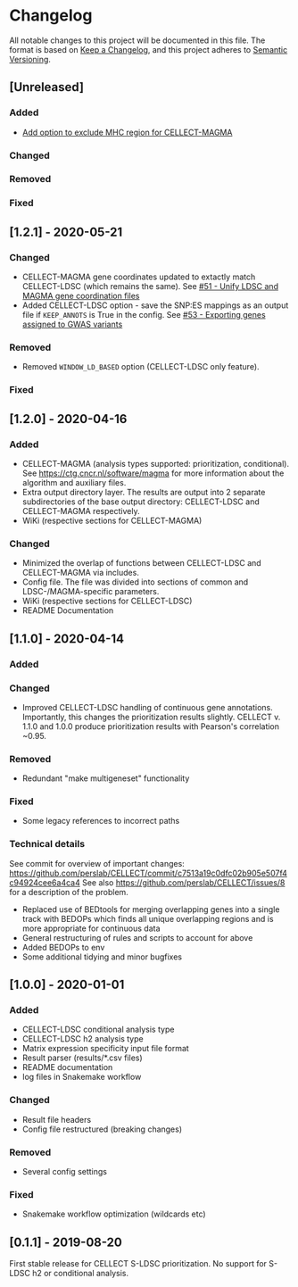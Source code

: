 # Changelog
All notable changes to this project will be documented in this file.
The format is based on [Keep a Changelog](https://keepachangelog.com/en/1.0.0/),
and this project adheres to [Semantic Versioning](https://semver.org/spec/v2.0.0.html).

## [Unreleased]

### Added
- [Add option to exclude MHC region for CELLECT-MAGMA](https://github.com/perslab/CELLECT/issues/52)
### Changed
### Removed
### Fixed

## [1.2.1] - 2020-05-21
### Changed
- CELLECT-MAGMA gene coordinates updated to extactly match CELLECT-LDSC (which remains the same). See [#51 - Unify LDSC and MAGMA gene coordination files](https://github.com/perslab/CELLECT/issues/51)
- Added CELLECT-LDSC option - save the SNP:ES mappings as an output file if `KEEP_ANNOTS` is True in the config. See [#53 - Exporting genes assigned to GWAS variants](https://github.com/perslab/CELLECT/issues/53)
### Removed
- Removed `WINDOW_LD_BASED` option (CELLECT-LDSC only feature). 
### Fixed

## [1.2.0] - 2020-04-16
### Added
- CELLECT-MAGMA (analysis types supported: prioritization, conditional). See https://ctg.cncr.nl/software/magma for more information about the algorithm and auxiliary files. 
- Extra output directory layer. The results are output into 2 separate subdirectories of the base output directory: CELLECT-LDSC and CELLECT-MAGMA respectively.
- WiKi (respective sections for CELLECT-MAGMA)
### Changed
- Minimized the overlap of functions between CELLECT-LDSC and CELLECT-MAGMA via includes. 
- Config file. The file was divided into sections of common and LDSC-/MAGMA-specific parameters. 
- WiKi (respective sections for CELLECT-LDSC)
- README Documentation
## [1.1.0] - 2020-04-14
### Added
### Changed
- Improved CELLECT-LDSC handling of continuous gene annotations. Importantly, this changes the prioritization results slightly. 
CELLECT v. 1.1.0 and 1.0.0 produce prioritization results with Pearson's correlation ~0.95.
### Removed
- Redundant "make multigeneset" functionality
### Fixed
- Some legacy references to incorrect paths
### Technical details
See commit for overview of important changes: https://github.com/perslab/CELLECT/commit/c7513a19c0dfc02b905e507f4c94924cee6a4ca4
See also https://github.com/perslab/CELLECT/issues/8 for a description of the problem.
- Replaced use of BEDtools for merging overlapping genes into a single track with BEDOPs which finds all unique overlapping regions and is more appropriate for continuous data
- General restructuring of rules and scripts to account for above
- Added BEDOPs to env
- Some additional tidying and minor bugfixes
## [1.0.0] - 2020-01-01
### Added
- CELLECT-LDSC conditional analysis type
- CELLECT-LDSC h2 analysis type
- Matrix expression specificity input file format
- Result parser (results/*.csv files)
- README documentation
- log files in Snakemake workflow
### Changed
- Result file headers
- Config file restructured (breaking changes)
### Removed
- Several config settings
### Fixed
- Snakemake workflow optimization (wildcards etc)


## [0.1.1] - 2019-08-20
First stable release for CELLECT S-LDSC prioritization. No support for S-LDSC h2 or conditional analysis.
